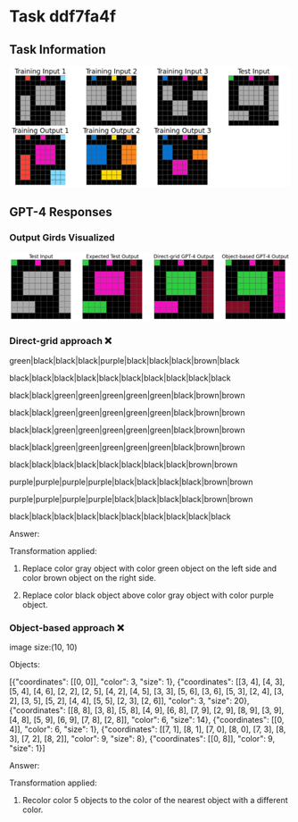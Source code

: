 
# Task ddf7fa4f

## Task Information

![](images/tasks/ddf7fa4f.png)

## GPT-4 Responses

### Output Girds Visualized
![](images/solutions/ddf7fa4f.png)

### Direct-grid approach ❌
green|black|black|black|purple|black|black|black|brown|black

black|black|black|black|black|black|black|black|black|black

black|black|green|green|green|green|green|black|brown|brown

black|black|green|green|green|green|green|black|brown|brown

black|black|green|green|green|green|green|black|brown|brown

black|black|green|green|green|green|green|black|brown|brown

black|black|black|black|black|black|black|black|brown|brown

purple|purple|purple|purple|black|black|black|black|brown|brown

purple|purple|purple|purple|black|black|black|black|brown|brown

black|black|black|black|black|black|black|black|black|black



Answer:

Transformation applied:

1. Replace color gray object with color green object on the left side and color brown object on the right side.

2. Replace color black object above color gray object with color purple object.

### Object-based approach ❌
image size:(10, 10)

Objects:

[{"coordinates": [[0, 0]], "color": 3, "size": 1}, {"coordinates": [[3, 4], [4, 3], [5, 4], [4, 6], [2, 2], [2, 5], [4, 2], [4, 5], [3, 3], [5, 6], [3, 6], [5, 3], [2, 4], [3, 2], [3, 5], [5, 2], [4, 4], [5, 5], [2, 3], [2, 6]], "color": 3, "size": 20}, {"coordinates": [[8, 8], [3, 8], [5, 8], [4, 9], [6, 8], [7, 9], [2, 9], [8, 9], [3, 9], [4, 8], [5, 9], [6, 9], [7, 8], [2, 8]], "color": 6, "size": 14}, {"coordinates": [[0, 4]], "color": 6, "size": 1}, {"coordinates": [[7, 1], [8, 1], [7, 0], [8, 0], [7, 3], [8, 3], [7, 2], [8, 2]], "color": 9, "size": 8}, {"coordinates": [[0, 8]], "color": 9, "size": 1}]



Answer:

Transformation applied:

1. Recolor color 5 objects to the color of the nearest object with a different color.
